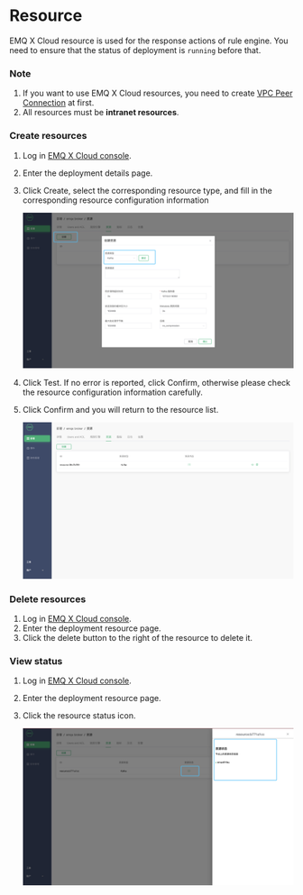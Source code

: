 # Resource

EMQ X Cloud resource is used for the response actions of rule engine. You need to ensure that the status of deployment is `running` before that.



### Note

1. If you want to use EMQ X Cloud resources, you need to create [VPC Peer Connection](./vpc_peering.md) at first.
2. All resources must be **intranet resources**.



### Create resources

1. Log in [EMQ X Cloud console](https://cloud.emqx.io/console/).

2. Enter the deployment details page.

3. Click Create, select the corresponding resource type, and fill in the corresponding resource configuration information

   ![deployment_connections](../_assets/deployments/add_resources.png)

4. Click Test. If no error is reported, click Confirm, otherwise please check the resource configuration information carefully.

5. Click Confirm and you will return to the resource list.

   ![deployment_connections](../_assets/deployments/resources_list.png)



### Delete resources

1. Log in [EMQ X Cloud console](https://cloud.emqx.io/console/).
2. Enter the deployment resource page.
3. Click the delete button to the right of the resource to delete it.



### View status

1. Log in [EMQ X Cloud console](https://cloud.emqx.io/console/).

2. Enter the deployment resource page.

3. Click the resource status icon.

   ![deployment_connections](../_assets/deployments/view_resource.png)

